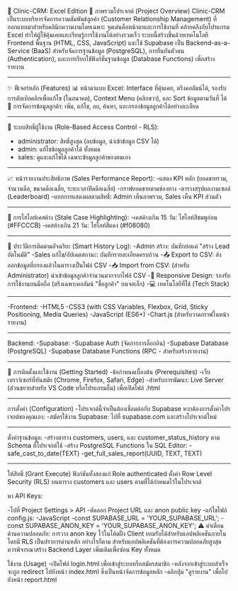 📂 Clinic-CRM: Excel Edition
📝 ภาพรวมโปรเจกต์ (Project Overview)
     Clinic-CRM เป็นระบบบริหารจัดการความสัมพันธ์ลูกค้า (Customer Relationship Management) ที่ออกแบบมาสำหรับคลินิกความงามโดยเฉพาะ จุดเด่นคือหน้าตาและการใช้งานที่ คล้ายคลึงกับโปรแกรม Excel ทำให้ผู้ใช้คุ้นเคยและเรียนรู้การใช้งานได้อย่างรวดเร็ว
     ระบบนี้สร้างขึ้นด้วยเทคโนโลยี Frontend พื้นฐาน (HTML, CSS, JavaScript) และใช้ Supabase เป็น Backend-as-a-Service (BaaS) สำหรับจัดการฐานข้อมูล (PostgreSQL), การยืนยันตัวตน (Authentication), และการเรียกใช้ฟังก์ชันฐานข้อมูล (Database Functions) เพื่อสร้างรายงาน
_______________________________
✨ ฟีเจอร์หลัก (Features)
📊 หน้าตาแบบ Excel: Interface ที่คุ้นเคย, ตรึงคอลัมน์ได้, รองรับการดับเบิลคลิกเพื่อแก้ไข (ในอนาคต), Context Menu (คลิกขวา), และ Sort ข้อมูลตามวันที่ ได้
👤 การจัดการข้อมูลลูกค้า: เพิ่ม, แก้ไข, ลบ, ค้นหา, และกรองข้อมูลลูกค้าได้อย่างละเอียด
_______________________________
🔐 ระบบสิทธิ์ผู้ใช้งาน (Role-Based Access Control - RLS):
- administrator: สิทธิ์สูงสุด (ลบข้อมูล, นำเข้าข้อมูล CSV ได้)
- admin: แก้ไขข้อมูลลูกค้าได้ ทั้งหมด
- sales: ดูและแก้ไขได้ เฉพาะข้อมูลลูกค้าของตนเอง
_______________________________
📈 หน้ารายงานประสิทธิภาพ (Sales Performance Report):
-แสดง KPI หลัก (ยอดขายรวม, จำนวนดีล, ขนาดดีลเฉลี่ย, ระยะเวลาปิดดีลเฉลี่ย)
-กราฟยอดขายตามช่องทาง
-ตารางสรุปผลงานเซลล์ (Leaderboard)
-แยกการแสดงผลตามสิทธิ์: Admin เห็นภาพรวม, Sales เห็น KPI ส่วนตัว
_______________________________
🎨 การไฮไลท์เคสค้าง (Stale Case Highlighting):
-เคสค้างเกิน 15 วัน: ไฮไลท์สีชมพูอ่อน (#FFCCCB)
-เคสค้างเกิน 21 วัน: ไฮไลท์สีแดง (#f08080)
_______________________________
📜 ประวัติการติดตามอัจฉริยะ (Smart History Log):
-Admin สร้าง: บันทึกย่อแค่ "สร้าง Lead อัตโนมัติ"
-Sales แก้ไข/อัปเดตสถานะ: บันทึกรายละเอียดครบถ้วน
-📤 Export to CSV: ส่งออกข้อมูลที่กรองแล้วในตารางเป็นไฟล์ CSV
-📥 Import from CSV: (สำหรับ Administrator) นำเข้าข้อมูลลูกค้าจำนวนมากจากไฟล์ CSV
-📱 Responsive Design: รองรับการใช้งานบนมือถือ (ตรึงเฉพาะคอลัมน์ "ชื่อลูกค้า" บนจอเล็ก)
-💻 เทคโนโลยีที่ใช้ (Tech Stack)
_______________________________
-Frontend:
-HTML5
-CSS3 (with CSS Variables, Flexbox, Grid, Sticky Positioning, Media Queries)
-JavaScript (ES6+)
-Chart.js (สำหรับวาดกราฟในหน้ารายงาน)
_______________________________
Backend:
-Supabase:
-Supabase Auth (จัดการการล็อกอิน)
-Supabase Database (PostgreSQL)
-Supabase Database Functions (RPC - สำหรับสร้างรายงาน)
_______________________________
🚀 การติดตั้งและใช้งาน (Getting Started)
-ข้อกำหนดเบื้องต้น (Prerequisites)
-เว็บเบราว์เซอร์ที่ทันสมัย (Chrome, Firefox, Safari, Edge)
-สำหรับการพัฒนา: Live Server (ส่วนขยายสำหรับ VS Code หรือโปรแกรมอื่น) เพื่อเปิดไฟล์ .html
_______________________________
การตั้งค่า (Configuration)
-โปรเจกต์นี้จำเป็นต้องเชื่อมต่อกับ Supabase หากต้องการตั้งค่าโปรเจกต์ของคุณเอง:
-สมัครใช้งาน Supabase: ไปที่ supabase.com และสร้างโปรเจกต์ใหม่
_______________________________
ตั้งค่าฐานข้อมูล:
-สร้างตาราง customers, users, และ customer_status_history ตาม Schema ที่โปรเจกต์ใช้
-สร้าง PostgreSQL Functions ใน SQL Editor:
-safe_cast_to_date(TEXT)
-get_full_sales_report(UUID, TEXT, TEXT)
_______________________________
ให้สิทธิ์ (Grant Execute) ฟังก์ชันทั้งสองแก่ Role authenticated
ตั้งค่า Row Level Security (RLS) บนตาราง customers และ users ตามที่ได้กำหนดไว้ในโปรเจกต์

หา API Keys:

-ไปที่ Project Settings > API
-คัดลอก Project URL และ anon public key
-แก้ไขไฟล์ config.js:
-JavaScript
-const SUPABASE_URL = 'YOUR_SUPABASE_URL';
-const SUPABASE_ANON_KEY = 'YOUR_SUPABASE_ANON_KEY';
⚠️ คำเตือนด้านความปลอดภัย: การวาง anon key ไว้ในโค้ดฝั่ง Client ยอมรับได้สำหรับแอปพลิเคชันภายใน โดยมี RLS เป็นปราการด่านหลัก อย่างไรก็ตาม สำหรับแอปพลิเคชันที่ต้องการความปลอดภัยสูงสุด ควรพิจารณาสร้าง Backend Layer เพิ่มเติมเพื่อซ่อน Key ทั้งหมด

ใช้งาน (Usage)
-เปิดไฟล์ login.html เพื่อเข้าสู่ระบบหรือสมัครสมาชิก
-หลังจากเข้าสู่ระบบสำเร็จ จะถูก redirect ไปยังหน้า index.html ซึ่งเป็นหน้าจัดการข้อมูลหลัก
-คลิกปุ่ม "ดูรายงาน" เพื่อไปยังหน้า report.html

